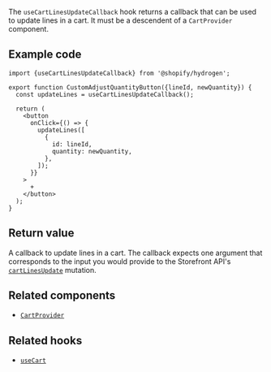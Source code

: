 <!-- This file is generated from source code in the Shopify/hydrogen repo. Edit the files in /packages/hydrogen/src/hooks/useCartLinesUpdateCallback and run 'yarn generate-docs' at the root of this repo. For more information, refer to https://github.com/Shopify/shopify-dev/blob/master/content/internal/operations/hydrogen-reference-docs.md. -->

The `useCartLinesUpdateCallback` hook returns a callback that can be used to update lines in a cart. It must be a descendent of a `CartProvider` component.

## Example code

```tsx
import {useCartLinesUpdateCallback} from '@shopify/hydrogen';

export function CustomAdjustQuantityButton({lineId, newQuantity}) {
  const updateLines = useCartLinesUpdateCallback();

  return (
    <button
      onClick={() => {
        updateLines([
          {
            id: lineId,
            quantity: newQuantity,
          },
        ]);
      }}
    >
      +
    </button>
  );
}
```

## Return value

A callback to update lines in a cart. The callback expects one argument that corresponds to the input you would provide to the Storefront API's [`cartLinesUpdate`](/api/storefront/reference/cart/cartlinesupdate) mutation.

## Related components

- [`CartProvider`](/api/hydrogen/components/cart/cartprovider)

## Related hooks

- [`useCart`](/api/hydrogen/hooks/cart/usecart)
